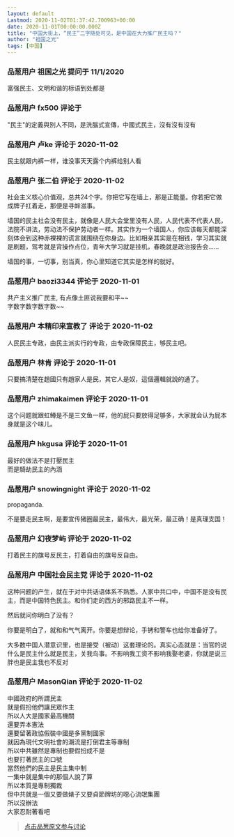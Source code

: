 ```yaml
---
layout: default
Lastmod: 2020-11-02T01:37:42.700963+00:00
date: 2020-11-01T00:00:00.000Z
title: "中国大街上，“民主”二字随处可见，是中国在大力推广民主吗？"
author: "祖国之光"
tags: [中国]
---
```



### 品葱用户 **祖国之光** 提问于 11/1/2020
    
富强民主、文明和谐的标语到处都是
    
                

### 品葱用户 **fx500** 评论于 
        
"民主"的定義與別人不同，是洗腦式宣傳，中國式民主，沒有沒有沒有
        
                

### 品葱用户 **卢ke** 评论于 2020-11-02
        
民主就跟内裤一样，谁没事天天露个内裤给别人看
        
                

### 品葱用户 **张二伯** 评论于 2020-11-02
        
社会主义核心价值观，总共24个字。你把它写在墙上，那是正能量。你若把它做成牌子扛着走，那便是寻衅滋事。  
  
墙国的民主社会没有民主，就像是人民大会堂里没有人民，人民代表不代表人民，法院不讲法，劳动法不保护劳动者一样。其实作为一个墙国人，你应该每天都能深刻体会到这种赤裸裸的谎言就围绕在你身边。比如相亲其实是在相钱，学习其实就是刷题，驾考就是背操作点位，青年大学习就是挂机，春晚就是政治报告会……  
  
墙国的事，一切事，别当真，你心里知道它其实是怎样的就好。
        
                

### 品葱用户 **baozi3344** 评论于 2020-11-01
        
共产主义推广民主, 有点像土匪说我要和平~~  
字数字数字数字数~~
        
                

### 品葱用户 **本精印来宣教了** 评论于 2020-11-02
        
人民民主专政，由民主派实行的专政，由专政保障民主，够民主吧。
        
                

### 品葱用户 **林肯** 评论于 2020-11-01
        
只要搞清楚在趙國只有趙家人是民，其它人是奴，這個邏輯就說的通了。
        
                

### 品葱用户 **zhimakaimen** 评论于 2020-11-01
        
这个问题就跟虹鳟是不是三文鱼一样，他的屁只要放得足够多，大家就会认为屁本身就是这个味儿。
        
                

### 品葱用户 **hkgusa** 评论于 2020-11-01
        
最好的做法不是打壓民主  
而是騎劫民主的內涵
        
                

### 品葱用户 **snowingnight** 评论于 2020-11-02
        
propaganda.  
  
不是要走民主啊，是要宣传猪圈最民主，最伟大，最光荣，最正确！是真理支国！
        
                

### 品葱用户 **幻夜梦屿** 评论于 2020-11-02
        
打着民主的旗号反民主，打着自由的旗号反自由。
        
                

### 品葱用户 **中国社会民主党** 评论于 2020-11-02
        
这种问题的产生，就在于对中共话语体系不熟悉。人家中共口中，中国不是没有民主，而是中国特色民主。和你们走的西方的邪路民主不一样。  
  
然后就问你明白了没有？  
  
你要是明白了，就和和气气离开。你要是想辩论，手铐和警车也给你准备好了。  
  
大多数中国人潜意识里，也是接受（被动）这套理论的。真实心态就是：当官的说什么是民主什么就是民主，关我鸟事。不影响我工资不影响我娶老婆，你就是说三胖也是民主我也不反对
        
                

### 品葱用户 **MasonQian** 评论于 2020-11-02
        
中國政府的所謂民主  
就是假扮他們讓民眾作主  
所以人大是國家最高機關  
還要弄本憲法  
還要留著政協假裝中國是多黨制國家  
就因為現代文明社會的潮流是打倒君主等專制  
所以中共雖然是專制也要假扮成不是  
也要打著民主的口號  
當然他們的民主是民主集中制  
一集中就是集中的那個人說了算  
所以本質是專制獨裁  
但中共就是一個又要做婊子又要貞節牌坊的噁心流氓集團  
所以沒辦法  
大家忍耐著看吧
        
                





> [点击品葱原文参与讨论](https://pincong.rocks/question/32949)

